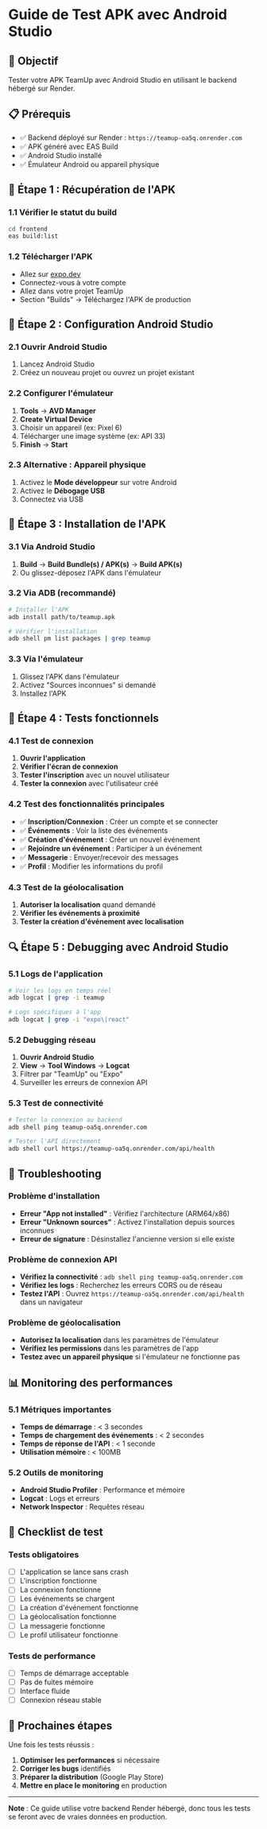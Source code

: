 # Guide de Test APK avec Android Studio

## 🎯 Objectif
Tester votre APK TeamUp avec Android Studio en utilisant le backend hébergé sur Render.

## 📋 Prérequis
- ✅ Backend déployé sur Render : `https://teamup-oa5q.onrender.com`
- ✅ APK généré avec EAS Build
- ✅ Android Studio installé
- ✅ Émulateur Android ou appareil physique

## 🚀 Étape 1 : Récupération de l'APK

### 1.1 Vérifier le statut du build
```bash
cd frontend
eas build:list
```

### 1.2 Télécharger l'APK
- Allez sur [expo.dev](https://expo.dev)
- Connectez-vous à votre compte
- Allez dans votre projet TeamUp
- Section "Builds" → Téléchargez l'APK de production

## 📱 Étape 2 : Configuration Android Studio

### 2.1 Ouvrir Android Studio
1. Lancez Android Studio
2. Créez un nouveau projet ou ouvrez un projet existant

### 2.2 Configurer l'émulateur
1. **Tools** → **AVD Manager**
2. **Create Virtual Device**
3. Choisir un appareil (ex: Pixel 6)
4. Télécharger une image système (ex: API 33)
5. **Finish** → **Start**

### 2.3 Alternative : Appareil physique
1. Activez le **Mode développeur** sur votre Android
2. Activez le **Débogage USB**
3. Connectez via USB

## 🔧 Étape 3 : Installation de l'APK

### 3.1 Via Android Studio
1. **Build** → **Build Bundle(s) / APK(s)** → **Build APK(s)**
2. Ou glissez-déposez l'APK dans l'émulateur

### 3.2 Via ADB (recommandé)
```bash
# Installer l'APK
adb install path/to/teamup.apk

# Vérifier l'installation
adb shell pm list packages | grep teamup
```

### 3.3 Via l'émulateur
1. Glissez l'APK dans l'émulateur
2. Activez "Sources inconnues" si demandé
3. Installez l'APK

## 🧪 Étape 4 : Tests fonctionnels

### 4.1 Test de connexion
1. **Ouvrir l'application**
2. **Vérifier l'écran de connexion**
3. **Tester l'inscription** avec un nouvel utilisateur
4. **Tester la connexion** avec l'utilisateur créé

### 4.2 Test des fonctionnalités principales
- ✅ **Inscription/Connexion** : Créer un compte et se connecter
- ✅ **Événements** : Voir la liste des événements
- ✅ **Création d'événement** : Créer un nouvel événement
- ✅ **Rejoindre un événement** : Participer à un événement
- ✅ **Messagerie** : Envoyer/recevoir des messages
- ✅ **Profil** : Modifier les informations du profil

### 4.3 Test de la géolocalisation
1. **Autoriser la localisation** quand demandé
2. **Vérifier les événements à proximité**
3. **Tester la création d'événement avec localisation**

## 🔍 Étape 5 : Debugging avec Android Studio

### 5.1 Logs de l'application
```bash
# Voir les logs en temps réel
adb logcat | grep -i teamup

# Logs spécifiques à l'app
adb logcat | grep -i "expo\|react"
```

### 5.2 Debugging réseau
1. **Ouvrir Android Studio**
2. **View** → **Tool Windows** → **Logcat**
3. Filtrer par "TeamUp" ou "Expo"
4. Surveiller les erreurs de connexion API

### 5.3 Test de connectivité
```bash
# Tester la connexion au backend
adb shell ping teamup-oa5q.onrender.com

# Tester l'API directement
adb shell curl https://teamup-oa5q.onrender.com/api/health
```

## 🐛 Troubleshooting

### Problème d'installation
- **Erreur "App not installed"** : Vérifiez l'architecture (ARM64/x86)
- **Erreur "Unknown sources"** : Activez l'installation depuis sources inconnues
- **Erreur de signature** : Désinstallez l'ancienne version si elle existe

### Problème de connexion API
- **Vérifiez la connectivité** : `adb shell ping teamup-oa5q.onrender.com`
- **Vérifiez les logs** : Recherchez les erreurs CORS ou de réseau
- **Testez l'API** : Ouvrez `https://teamup-oa5q.onrender.com/api/health` dans un navigateur

### Problème de géolocalisation
- **Autorisez la localisation** dans les paramètres de l'émulateur
- **Vérifiez les permissions** dans les paramètres de l'app
- **Testez avec un appareil physique** si l'émulateur ne fonctionne pas

## 📊 Monitoring des performances

### 5.1 Métriques importantes
- **Temps de démarrage** : < 3 secondes
- **Temps de chargement des événements** : < 2 secondes
- **Temps de réponse de l'API** : < 1 seconde
- **Utilisation mémoire** : < 100MB

### 5.2 Outils de monitoring
- **Android Studio Profiler** : Performance et mémoire
- **Logcat** : Logs et erreurs
- **Network Inspector** : Requêtes réseau

## 🎯 Checklist de test

### Tests obligatoires
- [ ] L'application se lance sans crash
- [ ] L'inscription fonctionne
- [ ] La connexion fonctionne
- [ ] Les événements se chargent
- [ ] La création d'événement fonctionne
- [ ] La géolocalisation fonctionne
- [ ] La messagerie fonctionne
- [ ] Le profil utilisateur fonctionne

### Tests de performance
- [ ] Temps de démarrage acceptable
- [ ] Pas de fuites mémoire
- [ ] Interface fluide
- [ ] Connexion réseau stable

## 🚀 Prochaines étapes

Une fois les tests réussis :
1. **Optimiser les performances** si nécessaire
2. **Corriger les bugs** identifiés
3. **Préparer la distribution** (Google Play Store)
4. **Mettre en place le monitoring** en production

---

**Note** : Ce guide utilise votre backend Render hébergé, donc tous les tests se feront avec de vraies données en production.

